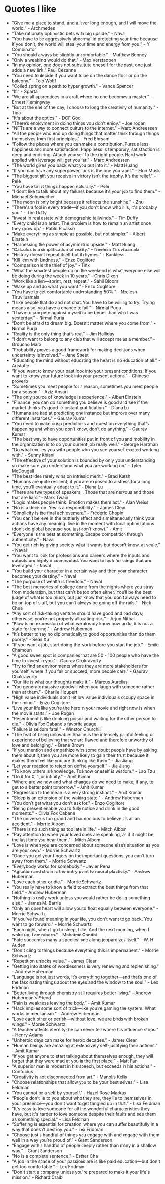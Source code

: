 # Quotes I like

- “Give me a place to stand, and a lever long enough, and I will move the world.” - Archimedes
- "Take rationally optimistic bets with big upside." - Naval
- “You have to be aggressively abnormal in protecting your time because if you don’t, the world will steal your time and energy from you.” - Y Combinator
- "You should always be slightly uncomfortable." - Matthew Benney
- "Only a weakling would do that." - Max Verstappen
- “In my opinion, one does not substitute oneself for the past, one just adds a new link.” Paul Cezanne
- "You need to decide if you want to be on the dance floor or on the balcony." - Toto Wolff
- "Coiled spring on a path to hyper growth." - Vance Spencer
- "If." - Sparta
- "We are all apprentices in a craft where no one becomes a master.” - Ernest Hemingway
- "But at the end of the day, I choose to long the creativity of humanity." - Tina
- "It's about the optics." - DCF God
- "There’s enojoyment in doing things you don’t enjoy." - Joe rogan
- "NFTs are a way to connect culture to the internet." - Marc Andreessen
- "All the people who end up doing things that matter think through things themselves from first principles." - Fred Ehrsam
- “Follow the places where you can make a contribution. Pursue less happiness and more satisfaction. Happiness is temporary, satisfaction is deep and enduring. Attach yourself to the right people. Hard work applied with leverage will get you far.” - Marc Andreessen
- "The world gives you back what you put into it." - Matt Huang
- "If you can have any superpower, luck is the one you want." - Elon Musk
- "The biggest gift you receive in victory isn’t the trophy. It’s the relief." - Pelé
- "You have to let things happen naturally." - Pelé
- "I don’t like to talk about my failures because it’s your job to find them." - Michael Schumacher
- "The moon is only bright because it reflects the sunshine." - Zhu
- "There's a fool in every trade—if you don't know who it is, it's probably you." - Tim Duffy
- "Invest in real estate with demographic tailwinds." - Tim Duffy
- "Every child is an artist. The problem is how to remain an artist once they grow up.” - Pablo Picasso
- “Make everything as simple as possible, but not simpler.” - Albert Einstein
- "Harnessing the power of asymmetric upside." - Matt Huang
- "Calculus is a simplification of reality." - Neelesh Tiruviluamala
- "History doesn't repeat itself but it rhymes." - Bankless
- "Kill ‘em with kindness." - Enzo Coglitore
- "Comparison is the thief of joy." - Tinx
- "What the smartest people do on the weekend is what everyone else will be doing during the week in 10 years." - Chris Dixon
- "Work like a lion—sprint, rest, repeat." - Sahil Bloom
- "Wake up and do what you want." - Enzo Coglitore
- "You have to get comfortable understanding 50%." - Neelesh Tiruviluamala
- “I like people that do and not chat. You have to be willing to try. Trying means also, you have a chance to fail." - Nirmal Purja
- “I have to compete against myself to be better than who I was yesterday.” - Nirmal Purja
- “Don’t be afraid to dream big. Doesn’t matter where you come from.” - Nirmal Purja
- "Reality is the only thing that’s real." - Jim Halliday
- “I don’t want to belong to any club that will accept me as a member.” - Groucho Marx
- “Probability proves a good framework for making decisions when uncertainty is involved.” - Jane Street
- "Educating the mind without educating the heart is no education at all." - Aristotle
- “If you want to know your past look into your present conditions. If you want to know your future look into your present actions.” - Chinese proverb
- "Sometimes you meet people for a reason, sometimes you meet people for a season." - Aziz Ansari
- "The only source of knowledge is experience." - Albert Einstein
- "Finance: you can do something you believe is good and see if the market thinks it’s good -> instant gratification." - Diana Lu
- "Humans are bad at predicting one instance but improve over many different instances." - Gaurav Kumar
- "You need to make crisp predictions and question everything that’s happening and when you don’t know, don’t do anything." - Gaurav Kumar
- "The best way to have opportunities put in front of you and mobility in the organization is to do your current job really well." - George Hartman
- "Do what excites you with people who you see yourself excited working with." - Sunny Khiani
- "The effective of your solution is bounded by only your understanding so make sure you understand what you are working on." - Tyler McDougall
- "The best idea rarely wins on intrinsic merit." - Brad Karsh
- "Humans are quite resilient; if you are exposed to a stress for a long time, you’ll eventually adapt to it." - Diana Lu
- “There are two types of speakers… Those that are nervous and those that are liars.” - Mark Twain
- "Logic makes people think. Emotion makes them act." - Alan Weiss
- "No is a decision. Yes is a responsibility." - James Clear
- “Simplicity is the final achievement.” - Frédéric Chopin
- “You can’t believe in the buttlerly effect and simeltaneously think your actions have any meaning: live in the moment with local optimizations (don’t do global because you just don’t know).” - Amit
- “Everyone is the best at something. Escape competition through authenticity.” - Naval
- “You get rich by giving society what it wants but doesn’t know, at scale.” - Naval
- “You want to look for professions and careers where the inputs and outputs are highly disconnected. You want to look for things that are leveraged.” - Naval
- “You build your character in a certain way and then your character becomes your destiny.” - Naval
- “The purpose of wealth is freedom.” - Naval
- “The best memories of college come from the nights where you stray from moderation, but that can’t be too often either. You’ll be the best judge of what is too much, but just know that you don’t always need to be on top of stuff, but you can’t always be going off the rails.” - Nick Chua
- “Any sort of risk-taking venture should have good and bad days; otherwise, you’re not properly allocating risk.” - Arjun Mithal
- "Flow is an expression of what we already know how to do, it is not a state for learning." - Andrew Huberman
- "It’s better to say no diplomatically to good opportunities than do them poorly." - Sean Xu
- "If you want a job, start doing the work before you start the job." - Emile Chamoun
- "A good sweet spot is companies that are 50 - 100 people who have the time to invest in you." - Gaurav Chakravorty
- "Try to find an environments where they are more stakeholders for yourself, where if you fail or succeed, more people care." - Gaurav Chakravorty
- “Our life is what our thoughts make it.” - Marcus Aurelius
- “You generate massive goodwill when you laugh with someone rather than at them.” - Charlie Houpert
- “High value individuals don’t let low value individuals occupy space in their mind.” - Enzo Coglitore
- “Live your life like you’re the hero in your movie and right now is when the movie starts.” - Joe Rogan
- "Resentment is like drinking poison and waiting for the other person to die." - Olivia Fox Cabane's favorite adage
- "Failure is seldom fatal." - Winston Churchill
- "The feat of being unlovable: Shame is the intensely painful feeling or experience of believing that we are flawed and therefore unworthy of love and belonging." - Brené Brown
- "If you mention and empathize with some doubt people have by asking them about it, then you are more likely to gain their trust because it makes them feel like you are thinking like them." - Jia Jiang
- “Let your reaction to rejection define yourself.” - Jia Jiang
- "To know others is knowledge. To know oneself is wisdom." - Lao Tzu
- "Do it for 0, 1, or infinity." - Amit Kumar
- "Where are we now and what changes do we need to make, if any, to get to a better point tomorrow." - Amit Kumar
- "Regression to the mean is a very strong instinct." - Amit Kumar
- "Sleep is an extension of the waking state." - Andrew Huberman
- "You don’t get what you don’t ask for." - Enzo Coglitore
- "Being present enable you to fully notice and drink in the good moments." - Olivia Fox Cabane
- "The universe is too grand and harmonious to believe it’s all an accident." - Morrie Albom
- "There is no such thing as too late in life." - Mitch Albom
- "Pay attention to when your loved ones are speaking, as if it might be the last time you hear them." - Mitch Albom
- "Love is when you are concerned about someone else’s situation as you are your own." - Morrie Schwartz
- "Once you get your fingers on the important questions, you can’t turn away from them." - Morrie Schwartz
- "Everybody works for somebody." - Javier Pena
- "Agitation and strain is the entry point to neural plasticity." - Andrew Huberman
- "Love each other or die." - Morrie Schwartz
- “You really have to know a field to extract the best things from that field.” - Andrew Huberman
- "Nothing is really work unless you would rather be doing something else." - James M. Barrie
- "Only an open heart will allow you to float equally between everyone." - Morrie Schwartz
- "If you've found meaning in your life, you don't want to go back. You want to go forward." - Morrie Schwartz
- "Each night, when I go to sleep, I die. And the next morning, when I wake up, I am reborn." - Mahatma Gandhi
- "Fate succumbs many a species: one along jeopardizes itself." - W. H. Auden
- "Don't cling to things because everything this is impermanent." - Morrie Schwartz
- "Repetition unlocks value." - James Clear
- "Getting into states of wordlessness is very renewing and replenishing." - Andrew Huberman
- "Language is not just words, it’s everything together—and that’s one of the fascinating things about the eyes and the window to the soul." - Lex Fridman
- "Better living through chemistry still requires better living." - Andrew Huberman's Friend
- “Pain is weakness leaving the body.” - Amit Kumar
- "Hack implies some sort of trick—like you’re gaming the system. What works in mechanism.” - Andrew Huberman
- "Love each other or perish—without love, we are birds with broken wings." - Morrie Schwartz
- "A teacher affects eternity; he can never tell where his influence stops." - Henry Adams
- "Unheroic days can make for heroic decades." - James Clear
- “Human beings are amazing at extensively self-justifying their actions.” - Amit Kumar
- “If you get anyone to start talking about themselves enough, they will forget that they were mad at you in the first place.” - Matt Fan
- "A superior man is modest in his speech, but exceeds in his actions." - Confucius
- "Creativity is not disconnected from art." - Manolis Kellis
- "Choose relationships that allow you to be your best selves." - Lisa Feldman
- "You cannot be a self by yourself." - Hazel Rose Markus
- “People don’t lie to you about who they are, they lie to themselves in your presence—you don't want to get tangled up in that.” - Lisa Feldman
- "It's easy to love someone for all the wonderful characteristics they have, but it's harder to love someone despite their faults and see them as something special." - Lisa Feldman
- “Suffering is essential for creation, where you can suffer beautifully in a way that doesn’t destroy you.” - Lex Fridman
- “Choose just a handful of things you engage with and engage with them well in a way you’re proud of.” - Grant Sanderson
- “Engage with a handful of people deeply rather than many in a shallow way.” - Grant Sanderson
- "No is a complete sentence." - Esther Cha
- "A job in the space of your passions are is like paid education—but don't get too comfortable." - Lex Fridman
- "Don't start a company unless you're prepared to make it your life's mission." - Richard Craib
